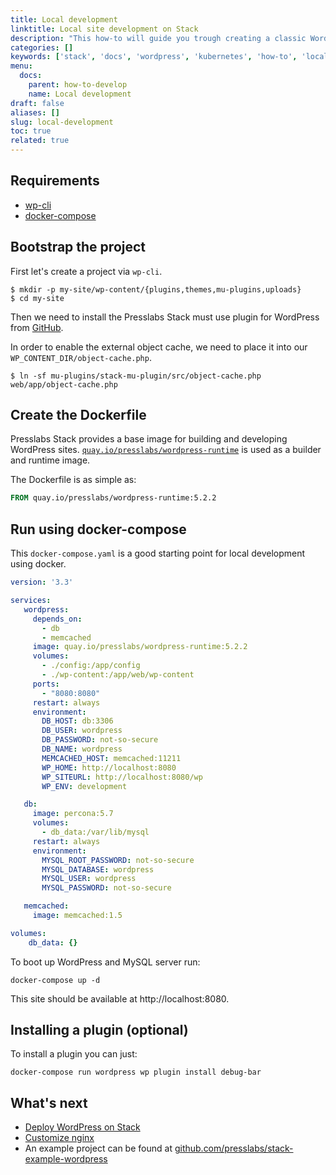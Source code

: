 ```yaml
---
title: Local development
linktitle: Local site development on Stack
description: "This how-to will guide you trough creating a classic WordPress project, containerising it and running it locally using docker compose"
categories: []
keywords: ['stack', 'docs', 'wordpress', 'kubernetes', 'how-to', 'local-development']
menu:
  docs:
    parent: how-to-develop
    name: Local development
draft: false
aliases: []
slug: local-development
toc: true
related: true
---
```


## Requirements

* [wp-cli](https://wp-cli.org/#installing)
* [docker-compose](https://docs.docker.com/compose/install/)

## Bootstrap the project

First let's create a project via `wp-cli`.

```shell
$ mkdir -p my-site/wp-content/{plugins,themes,mu-plugins,uploads}
$ cd my-site
```

Then we need to install the Presslabs Stack must use plugin for WordPress from [GitHub](https://github.com/presslabs/stack-mu-plugin/releases/latest/download/stack-mu-plugin.zip).

In order to enable the external object cache, we need to place it into our `WP_CONTENT_DIR/object-cache.php`.

```shell
$ ln -sf mu-plugins/stack-mu-plugin/src/object-cache.php web/app/object-cache.php
```

## Create the Dockerfile

Presslabs Stack provides a base image for building and developing WordPress sites.
[`quay.io/presslabs/wordpress-runtime`](https://quay.io/presslabs/wordpress-runtime)
is used as a builder and runtime image.

The Dockerfile is as simple as:

```Dockerfile
FROM quay.io/presslabs/wordpress-runtime:5.2.2
```

## Run using docker-compose

This `docker-compose.yaml` is a good starting point for local development using docker.

```yaml
version: '3.3'

services:
   wordpress:
     depends_on:
       - db
       - memcached
     image: quay.io/presslabs/wordpress-runtime:5.2.2
     volumes:
       - ./config:/app/config
       - ./wp-content:/app/web/wp-content
     ports:
       - "8080:8080"
     restart: always
     environment:
       DB_HOST: db:3306
       DB_USER: wordpress
       DB_PASSWORD: not-so-secure
       DB_NAME: wordpress
       MEMCACHED_HOST: memcached:11211
       WP_HOME: http://localhost:8080
       WP_SITEURL: http://localhost:8080/wp
       WP_ENV: development

   db:
     image: percona:5.7
     volumes:
       - db_data:/var/lib/mysql
     restart: always
     environment:
       MYSQL_ROOT_PASSWORD: not-so-secure
       MYSQL_DATABASE: wordpress
       MYSQL_USER: wordpress
       MYSQL_PASSWORD: not-so-secure

   memcached:
     image: memcached:1.5

volumes:
    db_data: {}
```

To boot up WordPress and MySQL server run:

```shell
docker-compose up -d
```

This site should be available at http://localhost:8080.

## Installing a plugin (optional)

To install a plugin you can just:

```shell
docker-compose run wordpress wp plugin install debug-bar
```

## What's next

- [Deploy WordPress on Stack](../deploy-wordpress-on-stack.md)
- [Customize nginx](../customize-nginx.md)
- An example project can be found at [github.com/presslabs/stack-example-wordpress](https://github.com/presslabs/stack-example-wordpress)
